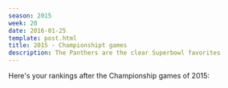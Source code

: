```yaml
---
season: 2015
week: 20
date: 2016-01-25
template: post.html
title: 2015 - Championshipt games
description: The Panthers are the clear Superbowl favorites
---
```


Here's your rankings after the Championship games of 2015:


